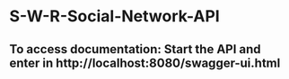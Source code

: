 # S-W-R-Social-Network-API
## To access documentation: Start the API and enter in http://localhost:8080/swagger-ui.html
